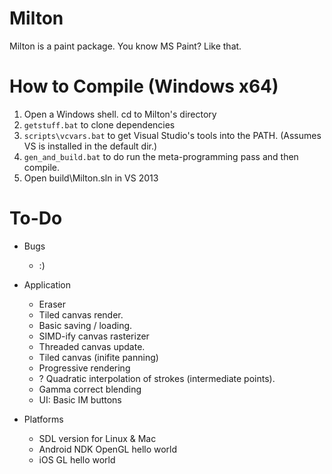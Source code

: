 Milton
======

Milton is a paint package. You know MS Paint? Like that.

How to Compile (Windows x64)
============================

1. Open a Windows shell. cd to Milton's directory
2. `getstuff.bat` to clone dependencies
3. `scripts\vcvars.bat` to get Visual Studio's tools into the PATH. (Assumes VS is installed in the default dir.)
4. `gen_and_build.bat` to do run the meta-programming pass and then compile.
4. Open build\Milton.sln in VS 2013

To-Do
=====

* Bugs
    * :)

* Application
    * Eraser
    * Tiled canvas render.
    * Basic saving / loading.
    * SIMD-ify canvas rasterizer
    * Threaded canvas update.
    * Tiled canvas (inifite panning)
    * Progressive rendering
    * ? Quadratic interpolation of strokes (intermediate points).
    * Gamma correct blending
    * UI: Basic IM buttons

* Platforms
    * SDL version for Linux & Mac
    * Android NDK OpenGL hello world
    * iOS GL hello world


